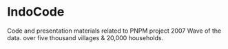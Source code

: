 # IndoCode
Code and presentation materials related to PNPM project
2007 Wave of the data.
over five thousand villages & 20,000 households. 
